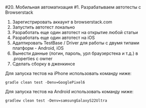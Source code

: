 #20. Мобильная автоматизация #1. Разрабатываем автотесты с Browserstack

1. Зарегистрировать аккаунт в browserstack.com
2. Запустить автотест локально
3. Разработать еще один автотест на открытие любой статьи
4. Разработать еще один автотест на iOS
5. Адаптировать TestBase / Driver для работы с двумя типами платформ - Android, iOS
6. Вынести данные (логин, пароль, урл браузерстека и т.д.) в .properties с owner
7. Сделать сборку в дженкинсе
  

Для запуска тестов на iPhone использовать команду ниже:
```shell
gradle clean test -Denv=GooglePixel6
```

Для запуска тестов на Android использовать команду ниже:
```shell
gradlew clean test -Denv=samsungGalaxyS22Ultra
```
